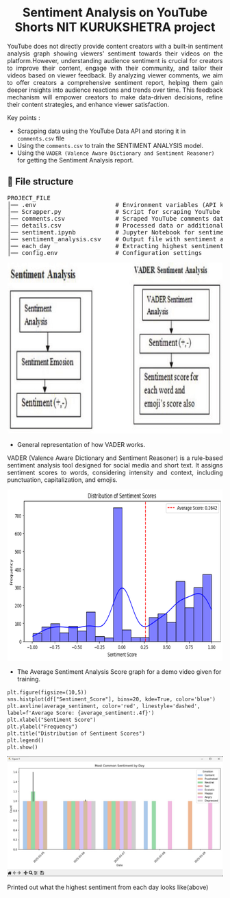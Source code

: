 <h1 align="center"> Sentiment Analysis on YouTube Shorts NIT KURUKSHETRA project </h1>

<p align = "justify"> YouTube does not directly provide content creators with a built-in sentiment analysis graph showing viewers' sentiment towards their videos on the platform.However, understanding audience sentiment is crucial for creators to improve their content, engage with their community, and tailor their videos based on viewer feedback. By analyzing viewer comments, we aim to offer creators a comprehensive sentiment report, helping them gain deeper insights into audience reactions and trends over time. This feedback mechanism will empower creators to make data-driven decisions, refine their content strategies, and enhance viewer satisfaction. </p>

Key points :

- Scrapping data using the YouTube Data API and storing it in `comments.csv` file
- Using the `comments.csv` to train the SENTIMENT ANALYSIS model.
- Using the `VADER (Valence Aware Dictionary and Sentiment Reasoner)` for getting the Sentiment Analysis report.

<h2>📁 File structure</h2>
<pre>
PROJECT_FILE
│── .env                      # Environment variables (API keys, credentials)
│── Scrapper.py               # Script for scraping YouTube comments
│── comments.csv              # Scraped YouTube comments dataset
│── details.csv               # Processed data or additional details
│── sentiment.ipynb           # Jupyter Notebook for sentiment analysis
│── sentiment_analysis.csv    # Output file with sentiment analysis results
│── each_day                  # Extracting highest sentiment of each day
│── config.env                # Configuration settings
</pre>

<p align="center"><img src = 'IMAGES/VADER.png' height = 400, width =600></p>

- General representation of how VADER works.

<p align = "justify">VADER (Valence Aware Dictionary and Sentiment Reasoner) is a rule-based sentiment analysis tool designed for social media and short text. It assigns sentiment scores to words, considering intensity and context, including punctuation, capitalization, and emojis.</p>
  
<p align = "center"><img src = 'IMAGES/output.png' height = 400, width =700></p>

- The Average Sentiment Analysis Score graph for a demo video given for training.

```
plt.figure(figsize=(10,5))
sns.histplot(df["Sentiment_Score"], bins=20, kde=True, color='blue')
plt.axvline(average_sentiment, color='red', linestyle='dashed', label=f'Average Score: {average_sentiment:.4f}')
plt.xlabel("Sentiment Score")
plt.ylabel("Frequency")
plt.title("Distribution of Sentiment Scores")
plt.legend()
plt.show()
```
   
<img src = 'IMAGES/each_day.py.jpg'>

<p align = "justify">Printed out what the highest sentiment from each day looks like(above)</p>
